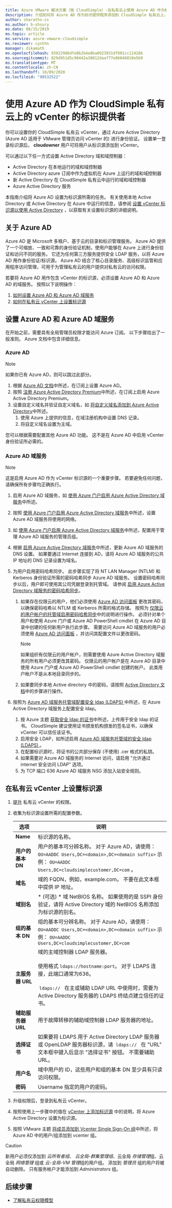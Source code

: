 ```yaml
---
title: Azure VMware 解决方案（按 CloudSimple）-在私有云上使用 Azure AD 作为标识源
description: 介绍如何将 Azure AD 作为标识提供程序添加到 CloudSimple 私有云上，以便对从 Azure 访问 CloudSimple 的用户进行身份验证
author: sharaths-cs
ms.author: b-shsury
ms.date: 08/15/2019
ms.topic: article
ms.service: azure-vmware-cloudsimple
ms.reviewer: cynthn
manager: dikamath
ms.openlocfilehash: 93922986dfe0b2b4e8ba0923931df601cc12428b
ms.sourcegitcommit: 829d951d5c90442a38012daaf77e86046018e5b9
ms.translationtype: MT
ms.contentlocale: zh-CN
ms.lasthandoff: 10/09/2020
ms.locfileid: "90532522"
---
```

# <a name="use-azure-ad-as-an-identity-provider-for-vcenter-on-cloudsimple-private-cloud"></a>使用 Azure AD 作为 CloudSimple 私有云上的 vCenter 的标识提供者

你可以设置你的 CloudSimple 私有云 vCenter，通过 Azure Active Directory (Azure AD 适用于 VMware 管理员访问 vCenter 的) 进行身份验证。 设置单一登录标识源后， **cloudowner** 用户可将用户从标识源添加到 vCenter。  

可以通过以下任一方式设置 Active Directory 域和域控制器：

* Active Directory 在本地运行的域和域控制器
* Active Directory azure 订阅中作为虚拟机在 Azure 上运行的域和域控制器
* 新 Active Directory 在 CloudSimple 私有云中运行的域和域控制器
* Azure Active Directory 服务

本指南介绍将 Azure AD 设置为标识源所需的任务。  有关使用本地 Active Directory 或 Active Directory 在 Azure 中运行的信息，请参阅 [设置 vCenter 标识源以使用 Active Directory](set-vcenter-identity.md) ，以获取有关设置标识源的详细说明。

## <a name="about-azure-ad"></a>关于 Azure AD

Azure AD 是 Microsoft 多租户、基于云的目录和标识管理服务。  Azure AD 提供了一个可缩放、一致和可靠的身份验证机制，使用户能够在 Azure 上进行身份验证和访问不同的服务。  它还为任何第三方服务提供安全 LDAP 服务，以将 Azure AD 用作身份验证/标识源。  Azure AD 结合了核心目录服务、高级标识监管和应用程序访问管理，可用于为管理私有云的用户提供对私有云的访问权限。

若要将 Azure AD 用作包含 vCenter 的标识源，必须设置 Azure AD 和 Azure AD 的域服务。 按照以下说明操作：

1. [如何设置 Azure AD 和 Azure AD 域服务](#set-up-azure-ad-and-azure-ad-domain-services)
2. [如何在私有云 vCenter 上设置标识源](#set-up-an-identity-source-on-your-private-cloud-vcenter)

## <a name="set-up-azure-ad-and-azure-ad-domain-services"></a>设置 Azure AD 和 Azure AD 域服务

在开始之前，需要具有全局管理员权限才能访问 Azure 订阅。  以下步骤给出了一般准则。 Azure 文档中包含详细信息。

### <a name="azure-ad"></a>Azure AD

> [!NOTE]
> 如果你已有 Azure AD，则可以跳过此部分。

1. 根据  [Azure AD 文档](../active-directory/fundamentals/active-directory-whatis.md)中所述，在订阅上设置 Azure AD。
2. 按照 [注册 Azure Active Directory Premium](../active-directory/fundamentals/active-directory-get-started-premium.md)中所述，在订阅上启用 Azure Active Directory Premium。
3. 设置自定义域名并验证自定义域名，如 [将自定义域名添加到 Azure Active Directory](../active-directory/fundamentals/add-custom-domain.md)中所述。
    1. 使用 Azure 上提供的信息，在域注册机构中设置 DNS 记录。
    2. 将自定义域名设置为主域。

您可以根据需要配置其他 Azure AD 功能。  这不是在 Azure AD 中启用 vCenter 身份验证所必需的。

### <a name="azure-ad-domain-services"></a>Azure AD 域服务

> [!NOTE]
> 这是启用 Azure AD 作为 vCenter 标识源的一个重要步骤。  若要避免任何问题，请确保所有步骤均正确执行。

1. 启用 Azure AD 域服务，如 [使用 Azure 门户启用 Azure Active Directory 域服务](../active-directory-domain-services/tutorial-create-instance.md)中所述。
2. 按照 [使用 Azure 门户启用 Azure Active Directory 域服务](../active-directory-domain-services/tutorial-create-instance.md)中所述，设置 Azure AD 域服务将使用的网络。
3. 如 [使用 Azure 门户启用 Azure Active Directory 域服务](../active-directory-domain-services/tutorial-create-instance.md)中所述，配置用于管理 Azure AD 域服务的管理员组。
4. 根据 [启用 Azure Active Directory 域服务](../active-directory-domain-services/tutorial-create-instance.md)中所述，更新 Azure AD 域服务的 DNS 设置。  如果要通过 Internet 连接到 AD，请将 Azure AD 域服务的公共 IP 地址的 DNS 记录设置为域名。
5. 为用户启用密码哈希同步。  此步骤实现了将 NT LAN Manager (NTLM) 和 Kerberos 身份验证所需的密码哈希同步 Azure AD 域服务。 设置密码哈希同步以后，用户即可使用其公司凭据登录到托管域。 请参阅 [启用 Azure Active Directory 域服务的密码哈希同步](../active-directory-domain-services/tutorial-create-instance.md)。
    1. 如果存在仅限云的用户，他们必须使用 <a href="https://myapps.microsoft.com/" target="_blank">Azure AD 访问面板</a> 更改其密码，以确保密码哈希以 NTLM 或 Kerberos 所需的格式存储。  按照为 [仅限云的用户帐户的托管域启用密码哈希同步](../active-directory-domain-services/tutorial-create-instance.md#enable-user-accounts-for-azure-ad-ds)中的说明进行操作。  必须针对单个用户和使用 Azure 门户或 Azure AD PowerShell cmdlet 在 Azure AD 目录中创建的任何新用户执行此步骤。 需要访问 Azure AD 域服务的用户必须使用 <a href="https://myapps.microsoft.com/" target="_blank">Azure AD 访问面板</a> ，并访问其配置文件以更改密码。

        > [!NOTE]
        > 如果组织有仅限云的用户帐户，则需要使用 Azure Active Directory 域服务的所有用户必须更改其密码。 仅限云的用户帐户是在 Azure AD 目录中使用 Azure 门户或 Azure AD PowerShell cmdlet 创建的帐户。 此类用户帐户不是从本地目录同步的。

    2. 如果要同步本地 Active directory 中的密码，请按照 [Active Directory 文档](../active-directory-domain-services/tutorial-configure-password-hash-sync.md)中的步骤进行操作。

6.  按照为 [Azure AD 域服务托管域配置安全 ldap (LDAPS) ](../active-directory-domain-services/tutorial-configure-ldaps.md)中所述，在 Azure Active Directory 域服务上配置安全 ldap。
    1. 按 Azure 主题 [获取安全 ldap 的证书](../active-directory-domain-services/tutorial-configure-ldaps.md#create-a-certificate-for-secure-ldap)中所述，上传用于安全 ldap 的证书。  CloudSimple 建议使用证书颁发机构颁发的签名证书，以确保 vCenter 可以信任该证书。
    2. 启用安全 LDAP，如所述启用 [Azure AD 域服务托管域的安全 ldap (LDAPS) ](../active-directory-domain-services/tutorial-configure-ldaps.md)。
    3. 在配置标识源时，将证书的公共部分保存 (不使用) .cer 格式的私钥。
    4. 如果需要对 Azure AD 域服务的 Internet 访问，请启用 "允许通过 internet 安全访问 LDAP" 选项。
    5. 为 TCP 端口 636 Azure AD 域服务 NSG 添加入站安全规则。

## <a name="set-up-an-identity-source-on-your-private-cloud-vcenter"></a>在私有云 vCenter 上设置标识源

1. [提升](escalate-private-cloud-privileges.md) 私有云 vCenter 的权限。
2. 收集为标识源设置所需的配置参数。

    | **选项** | **说明** |
    |------------|-----------------|
    | **Name** | 标识源的名称。 |
    | **用户的基本 DN** | 用户的基本可分辨名称。  对于 Azure AD，请使用： `OU=AADDC Users,DC=<domain>,DC=<domain suffix>`  示例： `OU=AADDC Users,DC=cloudsimplecustomer,DC=com` 。|
    | **域名** | 域的 FQDN，例如，example.com。 不要在此文本框中提供 IP 地址。 |
    | **域别名** | * (可选) * 域 NetBIOS 名称。 如果使用的是 SSPI 身份验证，请将 Active Directory 域的 NetBIOS 名称添加为标识源的别名。 |
    | **组的基本 DN** | 组的基本可分辨名称。 对于 Azure AD，请使用： `OU=AADDC Users,DC=<domain>,DC=<domain suffix>`  示例： `OU=AADDC Users,DC=cloudsimplecustomer,DC=com`|
    | **主服务器 URL** | 域的主域控制器 LDAP 服务器。<br><br>使用格式 `ldaps://hostname:port`。 对于 LDAPS 连接，此端口通常为636。 <br><br> `ldaps://`   在主或辅助 LDAP URL 中使用时，需要为 Active Directory 服务器的 LDAPS 终结点建立信任的证书。 |
    | **辅助服务器 URL** | 用于故障转移的辅助域控制器 LDAP 服务器的地址。 |
    | **选择证书** | 如果要将 LDAPS 用于 Active Directory LDAP 服务器或 OpenLDAP 服务器标识源，请  `ldaps://`   在 "URL" 文本框中键入后显示 "选择证书" 按钮。 不需要辅助 URL。 |
    | **用户名** | 域中用户的 ID，这些用户和组的基本 DN 至少具有只读访问权限。 |
    | **密码** | Username 指定的用户的密码。 |

3. 升级权限后，登录到私有云 vCenter。
4. 按照使用上一步骤中的值在 [vCenter 上添加标识源](set-vcenter-identity.md#add-an-identity-source-on-vcenter) 中的说明，将 Azure Active Directory 设置为标识源。
5. 按照 VMware 主题 [将成员添加到 Vcenter Single Sign-On 组](https://docs.vmware.com/en/VMware-vSphere/5.5/com.vmware.vsphere.security.doc/GUID-CDEA6F32-7581-4615-8572-E0B44C11D80D.html)中所述，将 Azure AD 中的用户/组添加到 vcenter 组。

> [!CAUTION]
> 新用户必须仅添加到 *云所有者组*、 *云全局-群集管理组*、云全局 *存储管理*组、云全局 *网络管理* 组或 *云-全局-VM 管理*组的用户组。  添加到 *管理员* 组的用户将被自动删除。  只有服务帐户才能添加到 *Administrators* 组。

## <a name="next-steps"></a>后续步骤

* [了解私有云权限模型](learn-private-cloud-permissions.md)
